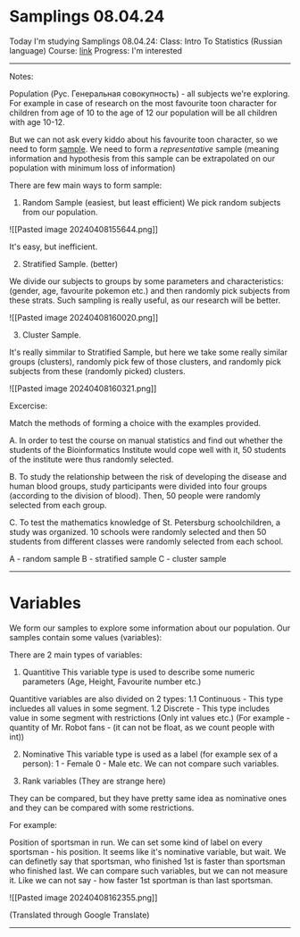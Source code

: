 # Samplings 08.04.24
Today I'm studying Samplings 08.04.24:
Class: Intro To Statistics (Russian language)
Course:  [link](https://stepik.org/course/76)
Progress: I'm interested
___
Notes:

Population (Рус. Генеральная совокупность) - all subjects we're exploring.
For example in case of research on the most favourite toon character for children from age of 10 to the age of 12 our population will be all children with age 10-12.

But we can not ask every kiddo about his favourite toon character, so we need to form <u>sample</u>.
We need to form a _representative_ sample (meaning information and hypothesis from this sample can be extrapolated on our population with minimum loss of information)

There are few main ways to form sample:

1. Random Sample (easiest, but least efficient)
We pick random subjects from our population.

![[Pasted image 20240408155644.png]]

It's easy, but inefficient.

2. Stratified Sample. (better)

We divide our subjects to groups by some parameters and characteristics: (gender, age, favourite pokemon etc.) and then randomly pick subjects from these strats.
Such sampling is really useful, as our research will be better.

![[Pasted image 20240408160020.png]]

3. Cluster Sample.

It's really simmilar to Stratified Sample, but here we take some really similar groups (clusters), randomly pick few of those clusters, and randomly pick subjects from these (randomly picked) clusters.

![[Pasted image 20240408160321.png]]


Excercise:

Match the methods of forming a choice with the examples provided.

A. In order to test the course on manual statistics and find out whether the students of the Bioinformatics Institute would cope well with it, 50 students of the institute were thus randomly selected.

B. To study the relationship between the risk of developing the disease and human blood groups, study participants were divided into four groups (according to the division of blood). Then, 50 people were randomly selected from each group.

C. To test the mathematics knowledge of St. Petersburg schoolchildren, a study was organized. 10 schools were randomly selected and then 50 students from different classes were randomly selected from each school.

A - random sample
B - stratified sample
C - cluster sample
___

# Variables

We form our samples to explore some information about our population.
Our samples contain some values (variables):

There are 2 main types of variables:
1. Quantitive
This variable type is used to describe some numeric parameters (Age, Height, Favourite number etc.)

Quantitive variables are also divided on 2 types:
	1.1 Continuous - This type incluedes all values in some segment.
	1.2 Discrete - This type includes value in some segment with restrictions (Only int values etc.)
		(For example - quantity of Mr. Robot fans - (it can not be float, as we count people with int))

2. Nominative
This variable type is used as a label (for example sex of a person):
1 - Female
0 - Male
etc.
We can not compare such variables.

3. Rank variables (They are strange here)

They can be compared, but they have pretty same idea as nominative ones and they can be compared with some restrictions.

For example:

Position of sportsman in run.
We can set some kind of label on every sportsman - his position.
It seems like it's nominative variable, but wait.
We can definetly say that sportsman, who finished 1st is faster than sportsman who finished last.
We can compare such variables, but we can not measure it.
Like we can not say - how faster 1st sportman is than last sportsman.

![[Pasted image 20240408162355.png]]

(Translated through Google Translate)
___
